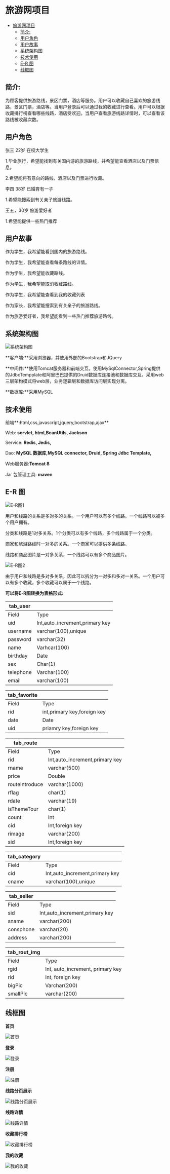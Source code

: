 

# 旅游网项目
- [旅游网项目](#旅游网项目)
  - [简介:](#简介)
  - [用户角色](#用户角色)
  - [用户故事](#用户故事)
  - [系统架构图](#系统架构图)
  - [技术使用](#技术使用)
  - [E-R 图](#e-r-图)
  - [线框图](#线框图)
## 简介:

为顾客提供旅游路线，景区门票，酒店等服务。用户可以收藏自己喜欢的旅游线路，景区门票，酒店等。当用户登录后可以通过我的收藏进行查看。用户可以根据收藏排行榜查看哪些线路，酒店受欢迎。当用户查看旅游线路详情时，可以查看该路线被收藏次数。

## 用户角色

张三      22岁 在校大学生

1.毕业旅行，希望能找到有关国内游的旅游路线，并希望能查看酒店以及门票信息。

2.希望能将有意向的路线，酒店以及门票进行收藏。

李四    38岁 已婚育有一子

1.希望能搜索到有关亲子旅游线路。

王五，30岁 旅游爱好者

1.希望能提供一些热门推荐

## 用户故事

作为学生，我希望能看到国内的旅游路线。

作为学生，我希望能查看每条路线的详情。

作为学生，我希望能收藏路线。

作为学生，我希望能取消收藏路线。

作为学生，我希望能查看到我的收藏列表

作为家长，我希望能搜索到有关亲子的旅游路线。

作为旅游爱好者，我希望能看到一些热门推荐旅游路线。

## 系统架构图

![系统架构图](/Users/zousen/Documents/APL/travelProject/系统架构图.jpg)

**客户端:**采用浏览器，并使用外部的Bootstrap和JQuery

**中间件:**使用Tomcat服务器和前端交互。使用MySqlConnector,Spring提供的JdbcTempplate和阿里巴巴提供的Druid数据库连接池和数据库交互。采用web三层架构模式将web层，业务逻辑层和数据库访问层实现分离。

**数据库:**采用MySQL

## 技术使用

前端**:html,css,javascript,jquery,bootstrap,ajax**

Web: **servlet, html,BeanUtils, Jackson**

Service: **Redis, Jedis,** 

Dao: **MySQL 数据库,MySQL connector, Druid, Spring Jdbc Template,** 

Web服务器:**Tomcat 8**

Jar 包管理工具: **maven**

## E-R 图

![E-R图1](/Users/zousen/Documents/APL/travelProject/E-R图1.jpg)

用户和线路的关系是多对多的关系。一个用户可以有多个线路。一个线路可以被多个用户拥有。

分类和线路是1对多关系。1个分类可以有多个线路，多个线路属于一个分类。

商家和旅游路线时一对多的关系。一个商家可以提供多条线路。

线路和商品图片是一对多关系，一个线路可以有多个商品图片。

![E-R图2](/Users/zousen/Documents/APL/travelProject/E-R图2.jpg)

由于用户和线路是多对多关系，因此可以拆分为一对多和多对一关系。一个用户可以有多个收藏，多个收藏可以属于一个线路。

**可以将E-R图转换为表格形式:**

| tab_user  |                                |
| --------- | ------------------------------ |
| Field     | Type                           |
| uid       | Int,auto_increment,primary key |
| username  | varchar(100),unique            |
| password  | varchar(32)                    |
| name      | Varhcar(100)                   |
| birthday  | Date                           |
| sex       | Char(1)                        |
| telephone | Varchar(100)                   |
| email     | varchar(100)                   |

| tab_favorite |                             |
| ------------ | --------------------------- |
| Field        | Type                        |
| rid          | int,primary key,foreign key |
| date         | Date                        |
| uid          | priamry key,foreign key     |



| tab_route      |                                |
| -------------- | ------------------------------ |
| Field          | Type                           |
| rid            | Int,auto_increment,primary key |
| rname          | varchar(500)                   |
| price          | Double                         |
| routeIntroduce | varchar(1000)                  |
| rflag          | char(1)                        |
| rdate          | varchar(19)                    |
| isThemeTour    | char(1)                        |
| count          | Int                            |
| cid            | Int,foreign key                |
| rimage         | varchar(200)                   |
| sid            | Int,foreign key                |



| tab_category |                                |
| ------------ | ------------------------------ |
| Field        | Type                           |
| cid          | Int,auto_increment,primary key |
| cname        | varchar(100),unique            |



| tab_seller |                                |
| ---------- | ------------------------------ |
| Field      | Type                           |
| sid        | Int,auto_increment,primary key |
| sname      | varchar(200)                   |
| consphone  | varchar(20)                    |
| address    | varchar(200)                   |



| tab_rout_img |                                  |
| ------------ | -------------------------------- |
| Field        | Type                             |
| rgid         | Int, auto_increment, primary key |
| rid          | Int, foreign key                 |
| bigPic       | Varchar(200)                     |
| smallPic     | varchar(200)                     |

## 线框图

**首页**

![首页](/Users/zousen/Documents/APL/travelProject/首页.png)



**登录**

![登录](/Users/zousen/Documents/APL/travelProject/登录.png)



**注册**

![注册](/Users/zousen/Documents/APL/travelProject/注册.png)



**线路分页展示**

![线路分页展示](/Users/zousen/Documents/APL/travelProject/线路分页展示.png)

**线路详情**

![线路详情](/Users/zousen/Documents/APL/travelProject/线路详情.png)



**收藏排行榜**

![收藏排行榜](/Users/zousen/Documents/APL/travelProject/收藏排行榜.png)



**我的收藏**

![我的收藏](/Users/zousen/Documents/APL/travelProject/我的收藏.png)

